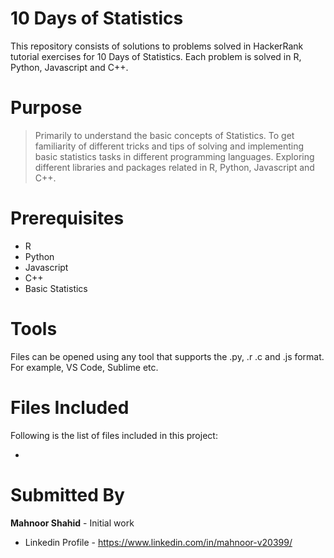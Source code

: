 # 10 Days of Statistics

This repository consists of solutions to problems solved in HackerRank tutorial exercises for 10 Days of Statistics. Each problem is solved in R, Python, Javascript and C++.

# Purpose

> Primarily to understand the basic concepts of Statistics. To get familiarity of different tricks and tips of solving and implementing basic statistics tasks in different programming languages. Exploring different libraries and packages related in R, Python, Javascript and C++.

# Prerequisites
- R
- Python
- Javascript
- C++ 
- Basic Statistics
  
# Tools
Files can be opened using any tool that supports the .py, .r .c and .js format. For example, VS Code, Sublime etc.

 # Files Included
 Following is the list of files included in this project:

- 
 
 # Submitted By
 **Mahnoor Shahid** - Initial work
 - Linkedin Profile - https://www.linkedin.com/in/mahnoor-v20399/

